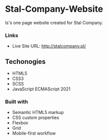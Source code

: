 # Stal-Company-Website

Is's one page website created for Stal Company. 


### Links 

- Live Site URL: http://stalcompany.pl/


## Techonogies

- HTML5
- CSS3
- SCSS
- JavaScript ECMAScript 2021

### Built with

- Semantic HTML5 markup
- CSS custom properties
- Flexbox
- Grid
- Mobile-first workflow





